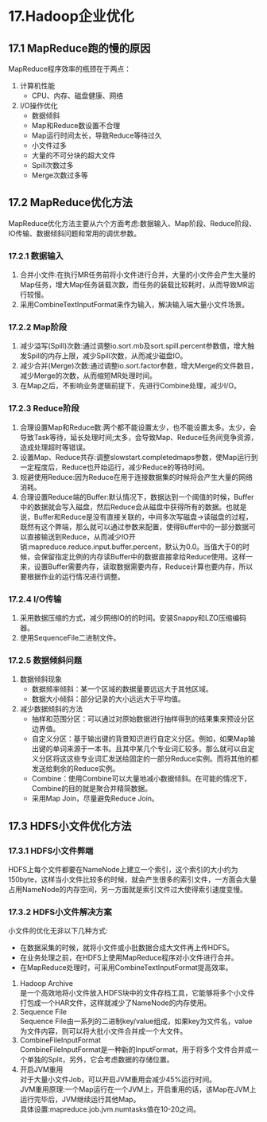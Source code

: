 # 17.Hadoop企业优化
## 17.1 MapReduce跑的慢的原因  
MapReduce程序效率的瓶颈在于两点：
1. 计算机性能
   - CPU、内存、磁盘健康、网络
2. I/O操作优化
   - 数据倾斜
   - Map和Reduce数设置不合理
   - Map运行时间太长，导致Reduce等待过久
   - 小文件过多
   - 大量的不可分块的超大文件
   - Spill次数过多
   - Merge次数过多等

## 17.2 MapReduce优化方法
MapReduce优化方法主要从六个方面考虑:数据输入、Map阶段、Reduce阶段、IO传输、数据倾斜问题和常用的调优参数。  

### 17.2.1 数据输入
1. 合并小文件:在执行MR任务前将小文件进行合并，大量的小文件会产生大量的Map任务，增大Map任务装载次数，而任务的装载比较耗时，从而导致MR运行较慢。
2. 采用CombineTextInputFormat来作为输入，解决输入端大量小文件场景。

### 17.2.2 Map阶段
1. 减少溢写(Spill)次数:通过调整io.sort.mb及sort.spill.percent参数值，增大触发Spill的内存上限，减少Spill次数，从而减少磁盘IO。
2. 减少合并(Merge)次数:通过调整io.sort.factor参数，增大Merge的文件数目，减少Merge的次数，从而缩短MR处理时间。
3. 在Map之后，不影响业务逻辑前提下，先进行Combine处理，减少I/O。

### 17.2.3 Reduce阶段
1. 合理设置Map和Reduce数:两个都不能设置太少，也不能设置太多。太少，会导致Task等待，延长处理时间;太多，会导致Map、Reduce任务间竞争资源，造成处理超时等错误。
2. 设置Map、Reduce共存:调整slowstart.completedmaps参数，使Map运行到一定程度后，Reduce也开始运行，减少Reduce的等待时间。
3. 规避使用Reduce:因为Reduce在用于连接数据集的时候将会产生大量的网络消耗。
4. 合理设置Reduce端的Buffer:默认情况下，数据达到一个阈值的时候，Buffer中的数据就会写入磁盘，然后Reduce会从磁盘中获得所有的数据。也就是说，Buffer和Reduce是没有直接关联的，中间多次写磁盘->读磁盘的过程，既然有这个弊端，那么就可以通过参数来配置，使得Buffer中的一部分数据可以直接输送到Reduce，从而减少IO开销:mapreduce.reduce.input.buffer.percent，默认为0.0。当值大于0的时候，会保留指定比例的内存读Buffer中的数据直接拿给Reduce使用。这样一来，设置Buffer需要内存，读取数据需要内存，Reduce计算也要内存，所以要根据作业的运行情况进行调整。

### 17.2.4 I/O传输
1. 采用数据压缩的方式，减少网络IO的的时间。安装Snappy和LZO压缩编码器。
2. 使用SequenceFile二进制文件。

### 17.2.5 数据倾斜问题
1. 数据倾斜现象
   - 数据频率倾斜：某一个区域的数据量要远远大于其他区域。
   - 数据大小倾斜：部分记录的大小远远大于平均值。
2. 减少数据倾斜的方法
   - 抽样和范围分区：可以通过对原始数据进行抽样得到的结果集来预设分区边界值。
   - 自定义分区：基于输出键的背景知识进行自定义分区。例如，如果Map输出键的单词来源于一本书。且其中某几个专业词汇较多。那么就可以自定义分区将这这些专业词汇发送给固定的一部分Reduce实例。而将其他的都发送给剩余的Reduce实例。
   - Combine：使用Combine可以大量地减小数据倾斜。在可能的情况下，Combine的目的就是聚合并精简数据。
   - 采用Map Join，尽量避免Reduce Join。

## 17.3 HDFS小文件优化方法
### 17.3.1 HDFS小文件弊端
HDFS上每个文件都要在NameNode上建立一个索引，这个索引的大小约为150byte，这样当小文件比较多的时候，就会产生很多的索引文件，一方面会大量占用NameNode的内存空间，另一方面就是索引文件过大使得索引速度变慢。

### 17.3.2 HDFS小文件解决方案
小文件的优化无非以下几种方式:
   - 在数据采集的时候，就将小文件或小批数据合成大文件再上传HDFS。
   - 在业务处理之前，在HDFS上使用MapReduce程序对小文件进行合并。
   - 在MapReduce处理时，可采用CombineTextInputFormat提高效率。

1. Hadoop Archive  
是一个高效地将小文件放入HDFS块中的文件存档工具，它能够将多个小文件打包成一个HAR文件，这样就减少了NameNode的内存使用。
2. Sequence File  
Sequence File由一系列的二进制key/value组成，如果key为文件名，value为文件内容，则可以将大批小文件合并成一个大文件。
3. CombineFileInputFormat  
CombineFileInputFormat是一种新的InputFormat，用于将多个文件合并成一个单独的Split，另外，它会考虑数据的存储位置。
4. 开启JVM重用  
对于大量小文件Job，可以开启JVM重用会减少45%运行时间。  
JVM重用原理:一个Map运行在一个JVM上，开启重用的话，该Map在JVM上运行完毕后，JVM继续运行其他Map。  
具体设置:mapreduce.job.jvm.numtasks值在10-20之间。  
